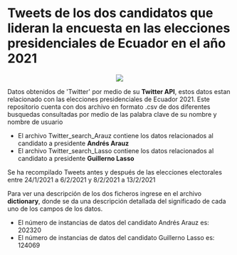 # Tweets de los dos candidatos que lideran la encuesta en las elecciones presidenciales de Ecuador en el año 2021

<div align="center" style="text-align:center"><img src="http://yeux.com.mx/ColumnaUniversitaria/wp-content/uploads/2014/11/tw-pol.jpg" /></div>

Datos obtenidos de 'Twitter' por medio de su **Twitter API**, estos datos estan relacionado con las elecciones presidenciales de Ecuador 2021. 
Este repositorio cuenta con dos archivo en formato .csv de dos diferentes busquedas consultadas por medio de las palabra clave de su nombre y nombre de usuario
  * El archivo Twitter_search_Arauz contiene los datos relacionados al candidato a presidente **Andrés Arauz**
  * El archivo Twitter_search_Lasso contiene los datos relacionados al candidato a presidente **Guillerno Lasso**
  
Se ha recompilado Tweets antes y después de las elecciones electorales entre 24/1/2021 a 6/2/2021 y 8/2/2021 a 13/2/2021

Para ver una descripción de los dos ficheros ingrese en el archivo **dictionary**, donde se da una descripción detallada del significado de cada uno de los campos de los datos.

 * El número de instancias de datos del candidato Andrés Arauz es: 202320
 * El número de instancias de datos del candidato Guillerno Lasso es: 124069
